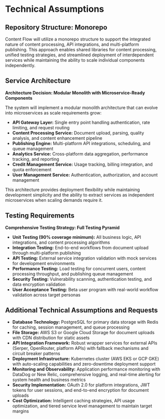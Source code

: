 # Technical Assumptions

## Repository Structure: Monorepo

Content Flow will utilize a monorepo structure to support the integrated nature of content processing, API integrations, and multi-platform publishing. This approach enables shared libraries for content processing, unified testing strategies, and streamlined deployment of interdependent services while maintaining the ability to scale individual components independently.

## Service Architecture

**Architecture Decision: Modular Monolith with Microservice-Ready Components**

The system will implement a modular monolith architecture that can evolve into microservices as scale requirements grow:

- **API Gateway Layer:** Single entry point handling authentication, rate limiting, and request routing
- **Content Processing Service:** Document upload, parsing, quality analysis, and content enhancement pipeline
- **Publishing Engine:** Multi-platform API integrations, scheduling, and queue management
- **Analytics Service:** Cross-platform data aggregation, performance tracking, and reporting
- **Credit Management Service:** Usage tracking, billing integration, and quota enforcement
- **User Management Service:** Authentication, authorization, and account management

This architecture provides deployment flexibility while maintaining development simplicity and the ability to extract services as independent microservices when scaling demands require it.

## Testing Requirements

**Comprehensive Testing Strategy: Full Testing Pyramid**

- **Unit Testing (90% coverage minimum):** All business logic, API integrations, and content processing algorithms
- **Integration Testing:** End-to-end workflows from document upload through multi-platform publishing
- **API Testing:** External service integration validation with mock services for development environments
- **Performance Testing:** Load testing for concurrent users, content processing throughput, and publishing queue management
- **Security Testing:** Vulnerability scanning, authentication testing, and data encryption validation
- **User Acceptance Testing:** Beta user program with real-world workflow validation across target personas

## Additional Technical Assumptions and Requests

- **Database Technology:** PostgreSQL for primary data storage with Redis for caching, session management, and queue processing
- **File Storage:** AWS S3 or Google Cloud Storage for document uploads with CDN distribution for static assets
- **API Integration Framework:** Robust wrapper services for external APIs (Serper, OpenRouter, platform APIs) with fallback mechanisms and circuit breaker patterns
- **Deployment Infrastructure:** Kubernetes cluster (AWS EKS or GCP GKE) with auto-scaling capabilities and zero-downtime deployment support
- **Monitoring and Observability:** Application performance monitoring with DataDog or New Relic, comprehensive logging, and real-time alerting for system health and business metrics
- **Security Implementation:** OAuth 2.0 for platform integrations, JWT tokens for user sessions, and end-to-end encryption for document uploads
- **Cost Optimization:** Intelligent caching strategies, API usage optimization, and tiered service level management to maintain target margins
